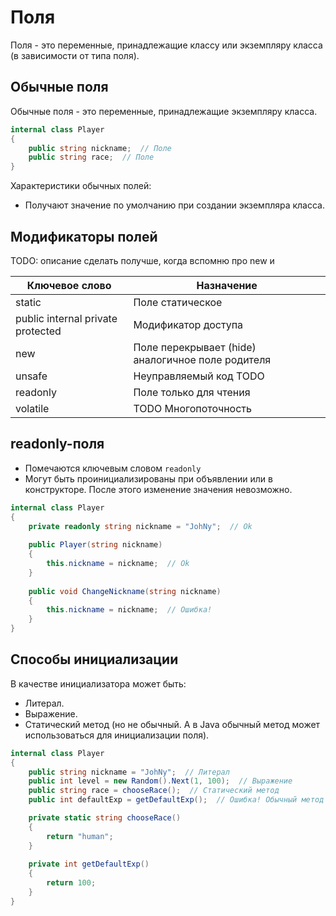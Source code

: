 # Поля

Поля - это переменные, принадлежащие классу или экземпляру класса (в зависимости от типа поля).

## Обычные поля

Обычные поля - это переменные, принадлежащие экземпляру класса.

```c#
internal class Player
{
    public string nickname;  // Поле
    public string race;  // Поле
}
```

Характеристики обычных полей:

* Получают значение по умолчанию при создании экземпляра класса.

## Модификаторы полей

TODO: описание сделать получше, когда вспомню про new и 

| Ключевое слово                    | Назначение                                        |
| --------------------------------- | ------------------------------------------------- |
| static                            | Поле статическое                                  |
| public internal private protected | Модификатор доступа                               |
| new                               | Поле перекрывает (hide) аналогичное поле родителя |
| unsafe                            | Неуправляемый код TODO                            |
| readonly                          | Поле только для чтения                            |
| volatile                          | TODO Многопоточность                              |

## readonly-поля

* Помечаются ключевым словом `readonly`
* Могут быть проинициализированы при объявлении или в конструкторе. После этого изменение значения невозможно.

```c#
internal class Player
{
    private readonly string nickname = "JohNy";  // Ok
        
    public Player(string nickname)
    {
        this.nickname = nickname;  // Ok
    }
    
    public void ChangeNickname(string nickname)
    {
        this.nickname = nickname;  // Ошибка!
    }
}
```

## Способы инициализации

В качестве инициализатора может быть:

* Литерал.
* Выражение.
* Статический метод (но не обычный. А в Java обычный метод может использоваться для инициализации поля).

```c#
internal class Player
{
    public string nickname = "JohNy";  // Литерал
    public int level = new Random().Next(1, 100);  // Выражение
    public string race = chooseRace();  // Статический метод
    public int defaultExp = getDefaultExp();  // Ошибка! Обычный метод нельзя использовать для инициализации поля

    private static string chooseRace()
    {
        return "human";
    }
    
    private int getDefaultExp()
    {
        return 100;
    }
}
```